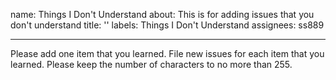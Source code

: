 
name: Things I Don't Understand
about: This is for adding issues that you don't understand
title: ''
labels: Things I Don't Understand
assignees: ss889


---

Please add one item that you learned.  File new issues for each item that you learned.  Please keep the number of characters to no more than 255.
